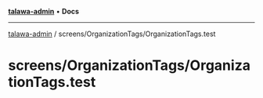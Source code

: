 [**talawa-admin**](../../../README.md) • **Docs**

***

[talawa-admin](../../../modules.md) / screens/OrganizationTags/OrganizationTags.test

# screens/OrganizationTags/OrganizationTags.test

